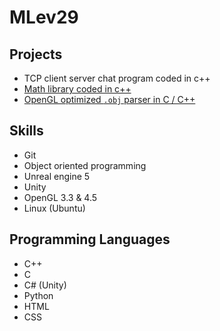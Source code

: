 # MLev29
## Projects 
- TCP client server chat program coded in c++
- [Math library coded in c++](https://github.com/MLev29/LibMath)
- [OpenGL optimized `.obj` parser in C / C++](https://github.com/MLev29/ObjectParser)

## Skills
- Git
- Object oriented programming
- Unreal engine 5
- Unity
- OpenGL 3.3 & 4.5
- Linux (Ubuntu)

## Programming Languages
- C++
- C
- C# (Unity)
- Python
- HTML
- CSS
